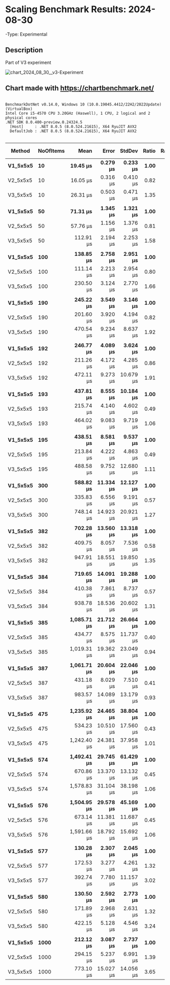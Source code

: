 # Scaling Benchmark Results: 2024-08-30 

-Type: Experimental

## Description
Part of V3 experiment

![chart_2024_08_30__v3-Experiment](https://github.com/user-attachments/assets/d341e5bb-b7fe-45c9-9da7-66ac966bbdb4)


Chart made with https://chartbenchmark.net/
----


```

BenchmarkDotNet v0.14.0, Windows 10 (10.0.19045.4412/22H2/2022Update) (VirtualBox)
Intel Core i5-4570 CPU 3.20GHz (Haswell), 1 CPU, 2 logical and 2 physical cores
.NET SDK 8.0.400-preview.0.24324.5
  [Host]     : .NET 8.0.5 (8.0.524.21615), X64 RyuJIT AVX2
  DefaultJob : .NET 8.0.5 (8.0.524.21615), X64 RyuJIT AVX2


```
| Method   | NoOfItems | Mean        | Error     | StdDev    | Ratio | RatioSD | Gen0     | Gen1   | Allocated | Alloc Ratio |
|--------- |---------- |------------:|----------:|----------:|------:|--------:|---------:|-------:|----------:|------------:|
| **V1_5x5x5** | **10**        |    **19.45 μs** |  **0.279 μs** |  **0.233 μs** |  **1.00** |    **0.02** |   **2.1973** |      **-** |   **6.81 KB** |        **1.00** |
| V2_5x5x5 | 10        |    16.05 μs |  0.316 μs |  0.410 μs |  0.82 |    0.02 |   1.6174 |      - |   4.99 KB |        0.73 |
| V3_5x5x5 | 10        |    26.31 μs |  0.503 μs |  0.471 μs |  1.35 |    0.03 |   2.4719 |      - |   7.63 KB |        1.12 |
|          |           |             |           |           |       |         |          |        |           |             |
| **V1_5x5x5** | **50**        |    **71.31 μs** |  **1.345 μs** |  **1.321 μs** |  **1.00** |    **0.03** |   **8.1787** |      **-** |  **25.12 KB** |        **1.00** |
| V2_5x5x5 | 50        |    57.76 μs |  1.156 μs |  1.376 μs |  0.81 |    0.02 |   5.1880 |      - |  15.97 KB |        0.64 |
| V3_5x5x5 | 50        |   112.91 μs |  2.194 μs |  2.253 μs |  1.58 |    0.04 |   8.6670 |      - |   26.6 KB |        1.06 |
|          |           |             |           |           |       |         |          |        |           |             |
| **V1_5x5x5** | **100**       |   **138.85 μs** |  **2.758 μs** |  **2.951 μs** |  **1.00** |    **0.03** |  **15.3809** |      **-** |  **47.48 KB** |        **1.00** |
| V2_5x5x5 | 100       |   111.14 μs |  2.213 μs |  2.954 μs |  0.80 |    0.03 |   9.5215 |      - |   29.2 KB |        0.61 |
| V3_5x5x5 | 100       |   230.50 μs |  3.124 μs |  2.770 μs |  1.66 |    0.04 |  15.8691 |      - |  49.31 KB |        1.04 |
|          |           |             |           |           |       |         |          |        |           |             |
| **V1_5x5x5** | **190**       |   **245.22 μs** |  **3.549 μs** |  **3.146 μs** |  **1.00** |    **0.02** |  **28.3203** |      **-** |  **86.77 KB** |        **1.00** |
| V2_5x5x5 | 190       |   201.60 μs |  3.920 μs |  4.194 μs |  0.82 |    0.02 |  16.8457 |      - |  52.23 KB |        0.60 |
| V3_5x5x5 | 190       |   470.54 μs |  9.234 μs |  8.637 μs |  1.92 |    0.04 |  28.8086 |      - |   89.2 KB |        1.03 |
|          |           |             |           |           |       |         |          |        |           |             |
| **V1_5x5x5** | **192**       |   **246.77 μs** |  **4.089 μs** |  **3.624 μs** |  **1.00** |    **0.02** |  **28.3203** |      **-** |   **87.4 KB** |        **1.00** |
| V2_5x5x5 | 192       |   211.26 μs |  4.172 μs |  4.285 μs |  0.86 |    0.02 |  17.0898 |      - |  52.45 KB |        0.60 |
| V3_5x5x5 | 192       |   472.11 μs |  9.273 μs | 10.679 μs |  1.91 |    0.05 |  29.2969 |      - |  89.82 KB |        1.03 |
|          |           |             |           |           |       |         |          |        |           |             |
| **V1_5x5x5** | **193**       |   **437.81 μs** |  **8.555 μs** | **10.184 μs** |  **1.00** |    **0.03** |  **52.7344** |      **-** | **162.43 KB** |        **1.00** |
| V2_5x5x5 | 193       |   215.74 μs |  4.140 μs |  4.602 μs |  0.49 |    0.02 |  17.8223 |      - |  55.06 KB |        0.34 |
| V3_5x5x5 | 193       |   464.02 μs |  9.083 μs |  9.719 μs |  1.06 |    0.03 |  30.2734 |      - |  94.07 KB |        0.58 |
|          |           |             |           |           |       |         |          |        |           |             |
| **V1_5x5x5** | **195**       |   **438.51 μs** |  **8.581 μs** |  **9.537 μs** |  **1.00** |    **0.03** |  **53.2227** |      **-** | **163.27 KB** |        **1.00** |
| V2_5x5x5 | 195       |   213.84 μs |  4.222 μs |  4.863 μs |  0.49 |    0.02 |  18.0664 |      - |  55.47 KB |        0.34 |
| V3_5x5x5 | 195       |   488.58 μs |  9.752 μs | 12.680 μs |  1.11 |    0.04 |  30.2734 |      - |  94.95 KB |        0.58 |
|          |           |             |           |           |       |         |          |        |           |             |
| **V1_5x5x5** | **300**       |   **588.82 μs** | **11.334 μs** | **12.127 μs** |  **1.00** |    **0.03** |  **69.3359** |      **-** | **214.85 KB** |        **1.00** |
| V2_5x5x5 | 300       |   335.83 μs |  6.556 μs |  9.191 μs |  0.57 |    0.02 |  28.3203 |      - |  88.11 KB |        0.41 |
| V3_5x5x5 | 300       |   748.14 μs | 14.923 μs | 20.921 μs |  1.27 |    0.04 |  46.8750 |      - | 144.23 KB |        0.67 |
|          |           |             |           |           |       |         |          |        |           |             |
| **V1_5x5x5** | **382**       |   **702.28 μs** | **13.560 μs** | **13.318 μs** |  **1.00** |    **0.03** |  **80.0781** |      **-** | **247.38 KB** |        **1.00** |
| V2_5x5x5 | 382       |   409.75 μs |  8.057 μs |  7.536 μs |  0.58 |    0.01 |  33.2031 |      - |  102.7 KB |        0.42 |
| V3_5x5x5 | 382       |   947.91 μs | 18.551 μs | 19.850 μs |  1.35 |    0.04 |  57.6172 |      - |  177.5 KB |        0.72 |
|          |           |             |           |           |       |         |          |        |           |             |
| **V1_5x5x5** | **384**       |   **719.65 μs** | **14.091 μs** | **19.288 μs** |  **1.00** |    **0.04** |  **80.0781** |      **-** | **248.04 KB** |        **1.00** |
| V2_5x5x5 | 384       |   410.38 μs |  7.861 μs |  8.737 μs |  0.57 |    0.02 |  33.2031 |      - | 102.92 KB |        0.41 |
| V3_5x5x5 | 384       |   938.78 μs | 18.536 μs | 20.602 μs |  1.31 |    0.04 |  57.6172 |      - | 178.12 KB |        0.72 |
|          |           |             |           |           |       |         |          |        |           |             |
| **V1_5x5x5** | **385**       | **1,085.71 μs** | **21.712 μs** | **26.664 μs** |  **1.00** |    **0.03** | **128.9063** |      **-** |  **395.2 KB** |        **1.00** |
| V2_5x5x5 | 385       |   434.77 μs |  8.575 μs | 11.737 μs |  0.40 |    0.01 |  34.6680 |      - | 106.72 KB |        0.27 |
| V3_5x5x5 | 385       | 1,019.31 μs | 19.362 μs | 23.049 μs |  0.94 |    0.03 |  58.5938 |      - |  183.3 KB |        0.46 |
|          |           |             |           |           |       |         |          |        |           |             |
| **V1_5x5x5** | **387**       | **1,061.71 μs** | **20.604 μs** | **22.046 μs** |  **1.00** |    **0.03** | **128.9063** |      **-** | **396.08 KB** |        **1.00** |
| V2_5x5x5 | 387       |   431.18 μs |  8.029 μs |  7.510 μs |  0.41 |    0.01 |  34.6680 |      - | 107.13 KB |        0.27 |
| V3_5x5x5 | 387       |   983.57 μs | 14.089 μs | 13.179 μs |  0.93 |    0.02 |  58.5938 |      - | 184.18 KB |        0.47 |
|          |           |             |           |           |       |         |          |        |           |             |
| **V1_5x5x5** | **475**       | **1,235.92 μs** | **24.465 μs** | **38.804 μs** |  **1.00** |    **0.04** | **140.6250** |      **-** | **433.55 KB** |        **1.00** |
| V2_5x5x5 | 475       |   534.23 μs | 10.510 μs | 17.560 μs |  0.43 |    0.02 |  40.0391 |      - | 123.97 KB |        0.29 |
| V3_5x5x5 | 475       | 1,242.40 μs | 24.381 μs | 37.958 μs |  1.01 |    0.04 |  72.2656 |      - | 221.56 KB |        0.51 |
|          |           |             |           |           |       |         |          |        |           |             |
| **V1_5x5x5** | **574**       | **1,492.41 μs** | **29.745 μs** | **61.429 μs** |  **1.00** |    **0.06** | **158.2031** |      **-** | **490.17 KB** |        **1.00** |
| V2_5x5x5 | 574       |   670.86 μs | 13.370 μs | 13.132 μs |  0.45 |    0.02 |  53.7109 |      - | 165.42 KB |        0.34 |
| V3_5x5x5 | 574       | 1,578.83 μs | 31.104 μs | 38.198 μs |  1.06 |    0.05 |  87.8906 |      - |  269.4 KB |        0.55 |
|          |           |             |           |           |       |         |          |        |           |             |
| **V1_5x5x5** | **576**       | **1,504.95 μs** | **29.578 μs** | **45.169 μs** |  **1.00** |    **0.04** | **160.1563** |      **-** | **490.85 KB** |        **1.00** |
| V2_5x5x5 | 576       |   673.14 μs | 11.381 μs | 11.687 μs |  0.45 |    0.01 |  53.7109 |      - | 165.64 KB |        0.34 |
| V3_5x5x5 | 576       | 1,591.66 μs | 18.792 μs | 15.692 μs |  1.06 |    0.03 |  87.8906 |      - | 270.02 KB |        0.55 |
|          |           |             |           |           |       |         |          |        |           |             |
| **V1_5x5x5** | **577**       |   **130.28 μs** |  **2.307 μs** |  **2.045 μs** |  **1.00** |    **0.02** |  **10.4980** |      **-** |  **32.41 KB** |        **1.00** |
| V2_5x5x5 | 577       |   172.53 μs |  3.277 μs |  4.261 μs |  1.32 |    0.04 |  17.0898 |      - |  53.02 KB |        1.64 |
| V3_5x5x5 | 577       |   392.74 μs |  7.780 μs | 11.157 μs |  3.02 |    0.10 |  41.0156 | 0.4883 | 125.89 KB |        3.88 |
|          |           |             |           |           |       |         |          |        |           |             |
| **V1_5x5x5** | **580**       |   **130.50 μs** |  **2.592 μs** |  **2.773 μs** |  **1.00** |    **0.03** |  **10.4980** |      **-** |  **32.57 KB** |        **1.00** |
| V2_5x5x5 | 580       |   171.89 μs |  2.968 μs |  2.631 μs |  1.32 |    0.03 |  17.3340 |      - |   53.2 KB |        1.63 |
| V3_5x5x5 | 580       |   422.15 μs |  5.128 μs |  4.546 μs |  3.24 |    0.07 |  41.0156 |      - | 126.55 KB |        3.89 |
|          |           |             |           |           |       |         |          |        |           |             |
| **V1_5x5x5** | **1000**      |   **212.12 μs** |  **3.087 μs** |  **2.737 μs** |  **1.00** |    **0.02** |  **18.0664** |      **-** |  **55.54 KB** |        **1.00** |
| V2_5x5x5 | 1000      |   294.15 μs |  5.237 μs |  6.991 μs |  1.39 |    0.04 |  25.8789 |      - |  79.45 KB |        1.43 |
| V3_5x5x5 | 1000      |   773.10 μs | 15.027 μs | 14.056 μs |  3.65 |    0.08 |  70.3125 |      - | 218.42 KB |        3.93 |
